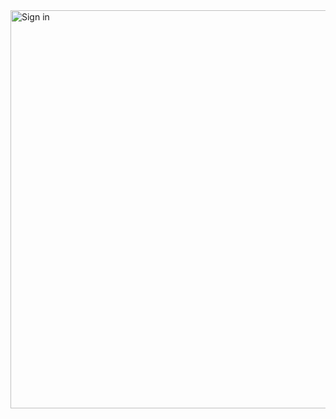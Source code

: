 <img width="1357" height="637" alt="Sign in" src="https://github.com/user-attachments/assets/4e539762-a53a-47f1-98f6-fa885859898f" />
